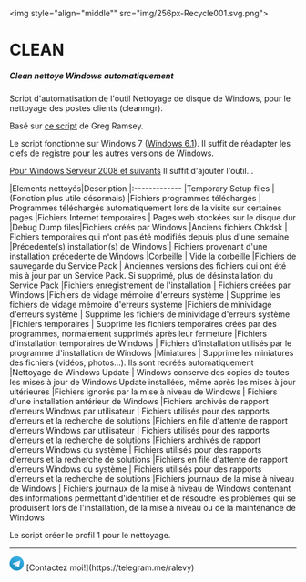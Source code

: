 <img style="align="middle"" src="img/256px-Recycle001.svg.png">
# CLEAN
##### Clean nettoye Windows automatiquement

Script d'automatisation de l'outil Nettoyage de disque de Windows, pour le nettoyage des postes clients (cleanmgr).

Basé sur [ce script](https://gregramsey.net/2014/05/14/automating-the-disk-cleanup-utility/) de Greg Ramsey.

Le script fonctionne sur Windows 7 ([Windows 6.1](https://en.wikipedia.org/wiki/Windows_NT#Releases)).
Il suffit de réadapter les clefs de registre pour les autres versions de Windows.

[Pour Windows Serveur 2008 et suivants](https://technet.microsoft.com/fr-fr/library/ff630161%28v=ws.10%29.aspx) Il suffit d'ajouter l'outil...

|Elements nettoyés|Description
|:-------------
|Temporary Setup files | (Fonction plus utile désormais)
|Fichiers programmes téléchargés | Programmes téléchargés automatiquement lors de la visite sur certaines pages
|Fichiers Internet temporaires | Pages web stockées sur le disque dur
|Debug Dump files|Fichiers créés par Windows
|Anciens fichiers Chkdsk | Fichiers temporaires qui n'ont pas été modifiés depuis plus d'une semaine
|Précedente(s) installation(s) de Windows | Fichiers provenant d'une installation précedente de Windows
|Corbeille | Vide la corbeille
|Fichiers de sauvegarde du Service Pack | Anciennes versions des fichiers qui ont été mis à jour par un Service Pack. Si supprimé, plus de désinstallation du Service Pack
|Fichiers enregistrement de l'installation | Fichiers créées par Windows
|Fichiers de vidage mémoire d'erreurs système | Supprime les fichiers de vidage mémoire d'erreurs système
|Fichiers de minividage d'erreurs système | Supprime les fichiers de minividage d'erreurs système
|Fichiers temporaires | Supprime les fichiers temporaires créés par des programmes, normalement supprimés après leur fermeture
|Fichiers d'installation temporaires de Windows | Fichiers d'installation utilisés par le programme d'installation de Windows
|Miniatures | Supprime les miniatures des fichiers (vidéos, photos...). Ils sont recréés automatiquement
|Nettoyage de Windows Update | Windows conserve des copies de toutes les mises à jour de Windows Update installées, même après les mises à jour ultérieures
|Fichiers ignorés par la mise à niveau de Windows | Fichiers d'une installation antérieur de Windows
|Fichiers archivés de rapport d'erreurs Windows par utilisateur | Fichiers utilisés pour des rapports d'erreurs et la recherche de solutions
|Fichiers en file d'attente de rapport d'erreurs Windows par utilisateur | Fichiers utilisés pour des rapports d'erreurs et la recherche de solutions
|Fichiers archivés de rapport d'erreurs Windows du système | Fichiers utilisés pour des rapports d'erreurs et la recherche de solutions
|Fichiers en file d'attente de rapport d'erreurs Windows du système | Fichiers utilisés pour des rapports d'erreurs et la recherche de solutions
|Fichiers journaux de la mise à niveau de Windows | Fichiers journaux de la mise à niveau de Windows contenant des informations permettant d'identifier et de résoudre les problèmes qui se produisent lors de l'installation, de la mise à niveau ou de la maintenance de Windows

Le script créer le profil 1 pour le nettoyage.
<hr>
<img src="img/Telegram.svg" width="5%" height="5%" /> [Contactez moi!](https://telegram.me/ralevy)

